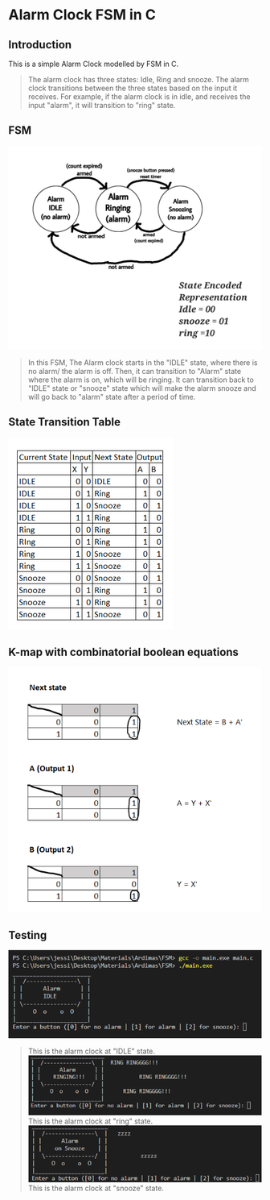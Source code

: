 # Alarm Clock FSM in C

## Introduction
This is a simple Alarm Clock modelled by FSM in C.

> The alarm clock has three states: Idle, Ring and snooze. The alarm clock transitions between the three states based on the input it receives. For example, if the alarm clock is in idle, and receives the input "alarm", it will transition to "ring" state.

## FSM
![image](images/1.jpg)
>In this FSM, The Alarm clock starts in the "IDLE" state, where there is no alarm/ the alarm is off. Then, it can transition to "Alarm" state where the alarm is on, which will be ringing. It can transition back to "IDLE" state or "snooze" state which will make the alarm snooze and will go back to "alarm" state after a period of time.

## State Transition Table
![image](images/2.png)


## K-map with combinatorial boolean equations
![image](images/3.png)

## Testing
![image](images/4.png)
> This is the alarm clock at "IDLE" state.
![image](images/5.png)
> This is the alarm clock at "ring" state.
![image](images/6.png)
> This is the alarm clock at "snooze" state.
